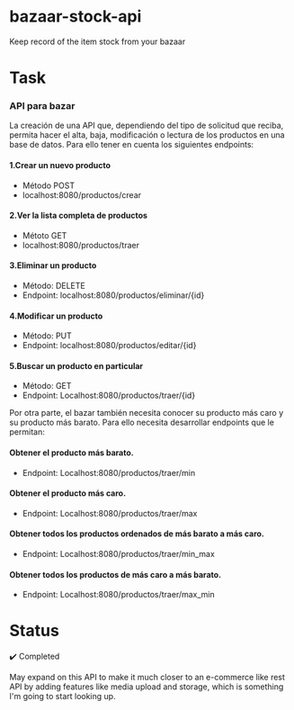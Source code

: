 # bazaar-stock-api
Keep record of the item stock from your bazaar

# Task
### API para bazar

La creación de una API que, dependiendo del tipo de solicitud que reciba, permita hacer el alta, baja, modificación o lectura de los productos en una base de datos. Para ello tener en cuenta los siguientes endpoints:

#### 1.Crear un nuevo producto

- Método POST
- localhost:8080/productos/crear

#### 2.Ver la lista completa de productos

-   Métoto GET
-   localhost:8080/productos/traer

#### 3.Eliminar un producto

-   Método: DELETE
-   Endpoint:  localhost:8080/productos/eliminar/{id}

#### 4.Modificar un producto

-   Método: PUT
-   Endpoint: localhost:8080/productos/editar/{id}

#### 5.Buscar un producto en particular

-   Método: GET
-   Endpoint:  Localhost:8080/productos/traer/{id}

Por otra parte, el bazar también necesita conocer su producto más caro y su producto más barato. Para ello necesita desarrollar endpoints que le permitan:

####  Obtener el producto más barato.
- Endpoint: Localhost:8080/productos/traer/min
####  Obtener el producto más caro.
- Endpoint: Localhost:8080/productos/traer/max
####  Obtener todos los productos ordenados de más barato a más caro.
- Endpoint: Localhost:8080/productos/traer/min_max
####  Obtener todos los productos de más caro a más barato.
- Endpoint: Localhost:8080/productos/traer/max_min

# Status

:heavy_check_mark: Completed

May expand on this API to make it much closer to an e-commerce like rest API by adding features like media upload and storage, which is something I'm going to start looking up.
